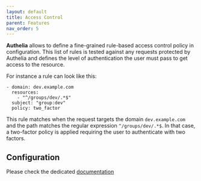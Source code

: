 ```yaml
---
layout: default
title: Access Control
parent: Features
nav_order: 5
---
```


**Authelia** allows to define a fine-grained rule-based access control policy in
configuration. This list of rules is tested against any requests protected by
Authelia and defines the level of authentication the user must pass to get access
to the resource.

For instance a rule can look like this:

    - domain: dev.example.com
      resources:
        - "^/groups/dev/.*$"
      subject: "group:dev"
      policy: two_factor

This rule matches when the request targets the domain `dev.example.com` and the path
matches the regular expression `^/groups/dev/.*$`. In that case, a two-factor policy
is applied requiring the user to authenticate with two factors.

## Configuration

Please check the dedicated [documentation](../configuration/access-control.md)
